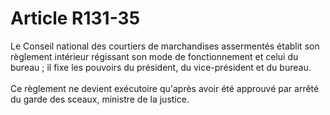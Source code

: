 # Article R131-35

Le Conseil national des courtiers de marchandises assermentés établit son règlement intérieur régissant son mode de fonctionnement et celui du bureau ; il fixe les pouvoirs du président, du vice-président et du bureau. <br/><br/> Ce règlement ne devient exécutoire qu'après avoir été approuvé par arrêté du garde des sceaux, ministre de la justice.